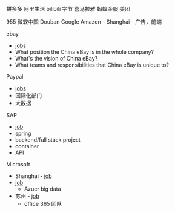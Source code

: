 拼多多
阿里生活
bilibili
字节
喜马拉雅
蚂蚁金服
美团

955
微软中国
Douban
Google
Amazon - Shanghai - 广告，前端


ebay
- [jobs](https://jobs.ebayinc.com/job/shanghai/mts-1-software-engineer/403/16466026)
- What position the China eBay is in the whole company?
- What's the vision of China eBay?
- What teams and responsibilities that China eBay is unique to?

Paypal
- [jobs](https://jobsearch.paypal-corp.com/en-US/job/software-engineer/J3N8G16K0KYLQXZB97H)
- 国际化部门
- 大数据

SAP
- [job](https://jobs.sap.com/job/Shanghai-Java-Developer-Consumer-Industry-Cloud-Job-31/604608901/)
- spring
- backend/full stack project
- container
- API

Microsoft
- Shanghai - [job](https://careers.microsoft.com/professionals/us/en/job/837155/Software-Engineer-all-level-Azure-Stack)
- [job](https://www.zhipin.com/job_detail/8f036c3d819749420HB_3N2-GVQ~.html?ka=search_list_jname_4_blank&lid=nlp-87sx3jJTSTu.search.4)
    - Azuer big data
- 苏州 - [job](https://careers.microsoft.com/professionals/us/en/job/818872/Software-Engineer-all-level-Microsoft-Teams)
    - office 365 团队
